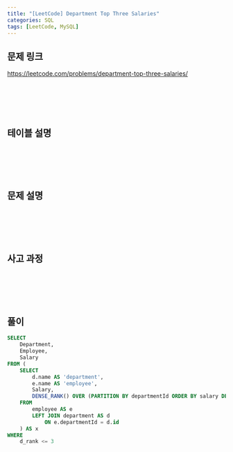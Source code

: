 ```yaml
---
title: "[LeetCode] Department Top Three Salaries"
categories: SQL
tags: [LeetCode, MySQL]
---
```


## 문제 링크

<https://leetcode.com/problems/department-top-three-salaries/>

<br><br><br><br>

## 테이블 설명

<br><br><br><br>

## 문제 설명

<br><br><br><br>

## 사고 과정

<br><br><br><br>

## 풀이

```sql
SELECT 
    Department, 
    Employee, 
    Salary 
FROM (
    SELECT 
        d.name AS 'department', 
        e.name AS 'employee', 
        Salary, 
        DENSE_RANK() OVER (PARTITION BY departmentId ORDER BY salary DESC) AS d_rank 
    FROM 
        employee AS e 
        LEFT JOIN department AS d 
            ON e.departmentId = d.id
    ) AS x
WHERE 
    d_rank <= 3
```